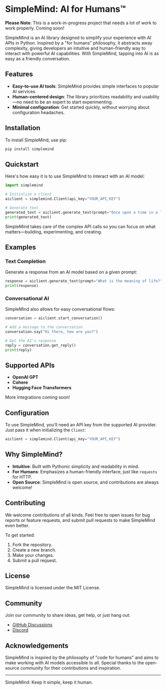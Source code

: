 # SimpleMind: AI for Humans™

**Please Note**: This is a work-in-progress project that needs a lot of work to work properly. Coming soon!

SimpleMind is an AI library designed to simplify your experience with AI APIs in Python. Inspired by a "for humans" philosophy, it abstracts away complexity, giving developers an intuitive and human-friendly way to interact with powerful AI capabilities. With SimpleMind, tapping into AI is as easy as a friendly conversation.

## Features
- **Easy-to-use AI tools**: SimpleMind provides simple interfaces to popular AI services.
- **Human-centered design**: The library prioritizes readability and usability—no need to be an expert to start experimenting.
- **Minimal configuration**: Get started quickly, without worrying about configuration headaches.

## Installation

To install SimpleMind, use pip:

```bash
pip install simplemind
```

## Quickstart

Here's how easy it is to use SimpleMind to interact with an AI model:

```python
import simplemind

# Initialize a client
aiclient = simplemind.Client(api_key="YOUR_API_KEY")

# Generate text
generated_text = aiclient.generate_text(prompt="Once upon a time in a land far away...")
print(generated_text)
```

SimpleMind takes care of the complex API calls so you can focus on what matters—building, experimenting, and creating.

## Examples

### Text Completion

Generate a response from an AI model based on a given prompt:

```python
response = aiclient.generate_text(prompt="What is the meaning of life?")
print(response)
```

### Conversational AI

SimpleMind also allows for easy conversational flows:

```python
conversation = aiclient.start_conversation()

# Add a message to the conversation
conversation.say("Hi there, how are you?")

# Get the AI's response
reply = conversation.get_reply()
print(reply)
```

## Supported APIs
- **OpenAI GPT**
- **Cohere**
- **Hugging Face Transformers**

More integrations coming soon!

## Configuration
To use SimpleMind, you'll need an API key from the supported AI provider. Just pass it when initializing the `Client`:

```python
aiclient = simplemind.Client(api_key="YOUR_API_KEY")
```

## Why SimpleMind?
- **Intuitive**: Built with Pythonic simplicity and readability in mind.
- **For Humans**: Emphasizes a human-friendly interface, just like `requests` for HTTP.
- **Open Source**: SimpleMind is open source, and contributions are always welcome!

## Contributing
We welcome contributions of all kinds. Feel free to open issues for bug reports or feature requests, and submit pull requests to make SimpleMind even better.

To get started:

1. Fork the repository.
2. Create a new branch.
3. Make your changes.
4. Submit a pull request.

## License
SimpleMind is licensed under the MIT License.

## Community
Join our community to share ideas, get help, or just hang out:

- [GitHub Discussions](https://github.com/simplemind-ai/simplemind/discussions)
- [Discord](https://discord.gg/simplemind)

## Acknowledgements
SimpleMind is inspired by the philosophy of "code for humans" and aims to make working with AI models accessible to all. Special thanks to the open-source community for their contributions and inspiration.

---

SimpleMind: Keep it simple, keep it human.
